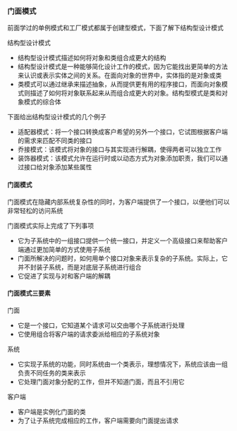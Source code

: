 ### 门面模式

前面学过的单例模式和工厂模式都属于创建型模式，下面了解下结构型设计模式

结构型设计模式

* 结构型设计模式描述如何将对象和类组合成更大的结构
* 结构型设计模式是一种能够简化设计工作的模式，因为它能找出更简单的方法来认识或表示实体之间的关系。在面向对象的世界中，实体指的是对象或类
* 类模式可以通过继承来描述抽象，从而提供更有用的程序接口，而面向对象模式则描述了如何将对象联系起来从而组合成更大的对象。结构型模式是类和对象模式的综合体

下面给出结构型设计模式的几个例子

* 适配器模式：将一个接口转换成客户希望的另外一个接口，它试图根据客户端的需求来匹配不同类的接口
* 乔接模式：该模式将对象的接口与其实现进行解耦，使得两者可以独立工作
* 装饰器模式：该模式允许在运行时或以动态方式为对象添加职责，我们可以通过接口给对象添加某些属性

#### 门面模式

门面模式在隐藏内部系统复杂性的同时，为客户端提供了一个接口，以便他们可以非常轻松的访问系统

门面模式实际上完成了下列事项

* 它为子系统中的一组接口提供一个统一接口，并定义一个高级接口来帮助客户端通过更加简单的方式使用子系统
* 门面所解决的问题时，如何用单个接口对象来表示复杂的子系统。实际上，它并不封装子系统，而是对底层子系统进行组合
* 它促进了实现与对和客户端的解耦

#### 门面模式三要素

门面

* 它是一个接口，它知道某个请求可以交由哪个子系统进行处理
* 它使用组合将客户端的请求委派给相应的子系统对象

系统

* 它实现子系统的功能，同时系统由一个类表示，理想情况下，系统应该由一组负责不同任务的类来表示
* 它处理门面对象分配的工作，但并不知道门面，而且不引用它

客户端

* 客户端是实例化门面的类
* 为了让子系统完成相应的工作，客户端需要向门面提出请求